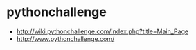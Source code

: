 # pythonchallenge


- http://wiki.pythonchallenge.com/index.php?title=Main_Page
- http://www.pythonchallenge.com/

